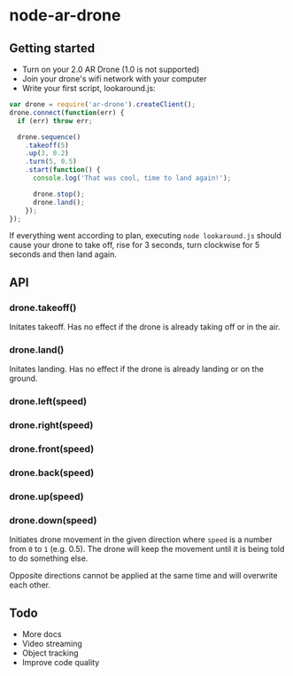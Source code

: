 # node-ar-drone

## Getting started

* Turn on your 2.0 AR Drone (1.0 is not supported)
* Join your drone's wifi network with your computer
* Write your first script, lookaround.js:

```js
var drone = require('ar-drone').createClient();
drone.connect(function(err) {
  if (err) throw err;

  drone.sequence()
    .takeoff(5)
    .up(3, 0.2)
    .turn(5, 0.5)
    .start(function() {
      console.log('That was cool, time to land again!');

      drone.stop();
      drone.land();
    });
});
```

If everything went according to plan, executing `node lookaround.js` should
cause your drone to take off, rise for 3 seconds, turn clockwise for 5 seconds
and then land again.

## API

### drone.takeoff()

Initates takeoff. Has no effect if the drone is already taking off or in the
air.

### drone.land()

Initates landing. Has no effect if the drone is already landing or on the
ground.

### drone.left(speed)
### drone.right(speed)
### drone.front(speed)
### drone.back(speed)
### drone.up(speed)
### drone.down(speed)

Initiates drone movement in the given direction where `speed` is a number from
`0` to `1` (e.g. 0.5). The drone will keep the movement until it is being told
to do something else.

Opposite directions cannot be applied at the same time and will overwrite each
other.

## Todo

* More docs
* Video streaming
* Object tracking
* Improve code quality
